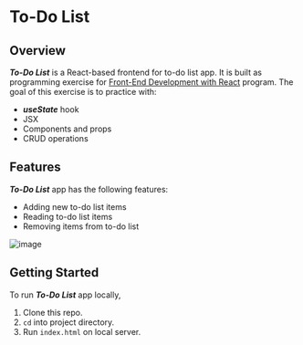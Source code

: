 # To-Do List
## Overview
***To-Do List*** is a React-based frontend for to-do list app. It is built as programming exercise for [Front-End Development with React](https://executive-ed.xpro.mit.edu/front-end-development-react?utm_source=Google&utm_medium=c&utm_term=%2Bmit%20%2B%20react&utm_location=9033313&utm_campaign=B-365D_US_GG_SE_FREN_Brand&utm_content=MIT-Front-End-Development&gclid=Cj0KCQjwsqmEBhDiARIsANV8H3Y7VF1IsEfTGFApZ8oXItAFXl_Kjvnipt8rh6ji4XkwSCj-3m3z6tIaAnHGEALw_wcB) program.
The goal of this exercise is to practice with:
* ***useState*** hook
* JSX
* Components and props
* CRUD operations
## Features
***To-Do List*** app has the following features:
* Adding new to-do list items
* Reading to-do list items
* Removing items from to-do list

![image](https://user-images.githubusercontent.com/53233637/116622434-8c5a8e00-a8f9-11eb-8f32-2919ee416e0d.png)
## Getting Started
To run ***To-Do List*** app locally,
1. Clone this repo.
2. ```cd``` into project directory.
3. Run ```index.html``` on local server.
